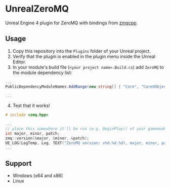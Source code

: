 # UnrealZeroMQ
Unreal Engine 4 plugin for ZeroMQ with bindings from [zmqcpp](https://github.com/zeromq/cppzmq).

## Usage
1. Copy this repository into the `Plugins` folder of your Unreal project.
2. Verify that the plugin is enabled in the plugin menu inside the Unreal Editor.
2. In your module's build file (`<your project name>.Build.cs`) add `ZeroMQ` to the module dependency list:
```c#
...
PublicDependencyModuleNames.AddRange(new string[] { "Core", "CoreUObject", "Engine", "InputCore", "ZeroMQ" });
                                                                                     // add this! ^^^^^^^^
...
```
4. Test that it works!
```cpp
# include <zmq.hpp>

...
// place this somewhere it'll be run (e.g. BeginPlay() of your gamemode or similar)
int major, minor, patch;
zmq::version(&major, &minor, &patch);
UE_LOG(LogTemp, Log, TEXT("ZeroMQ version: v%d.%d.%d), major, minor, patch);
...

```

## Support
* Windows (x64 and x86)
* Linux
